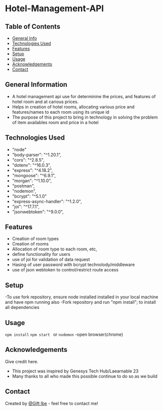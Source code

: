 # Hotel-Management-API

## Table of Contents
* [General Info](#general-information)
* [Technologies Used](#technologies-used)
* [Features](#features)
* [Setup](#setup)
* [Usage](#usage)
* [Acknowledgements](#acknowledgements)
* [Contact](#contact)



## General Information
- A hotel management api use for determinine the prices, and features of hotel room and at carious prices.
- Helps in creation of hotel rooms, allocating various price and features/names to each room using its unique id
- The purpose of this project to bring in technology in solving the problem of item availables room and price in a hotel

## Technologies Used
-  "node" 
-  "body-parser": "^1.20.1",
-  "cors": "^2.8.5",
-  "dotenv": "^16.0.3",
-  "express": "^4.18.2",
-  "mongoose": "^6.9.1",
-  "morgan": "^1.10.0",
-  "postman",
-  "nodemon",
-  "bcrypt": "^5.1.0"
-  "express-async-handler": "^1.2.0",
-  "joi": "^17.7.1",
-  "jsonwebtoken": "^9.0.0",



## Features
- Creation of room types
- Creation of rooms
- Allocation of room type to each room, etc,
- define functionality for users
- use of joi for validation of data request 
- Hasing of user password with bcrypt technolody/middleware
- use of json webtoken to control/restrict route access


## Setup
-To use fork repository, ensure node installed installed in your local machine and have npm running also
-Fork repository and run "npm install"; to install all dependencies

## Usage
`npm install`
`npm start ` or `nodemon`
-open browser(chrome)


## Acknowledgements
Give credit here.
- This project was inspired by Genesys Tech Hub/Laearnable 23
- Many thanks to all who made this possible continue to do so as we build


## Contact
Created by [@Gift Ibe](giftibe62@gmail.com) - feel free to contact me!
